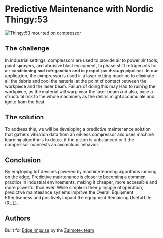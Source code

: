 ﻿
# Predictive Maintenance with Nordic Thingy:53


![Thingy:53 mounted on compressor](53HighlightPhoto.jpg)

## The challenge

In industrial settings, compressors are used to provide air to power air tools, paint sprayers, and abrasive blast equipment, to phase shift refrigerants for air conditioning and refrigeration and to propel gas through pipelines. In our application, the compressor is used in a laser cutting machine to eliminate all the debris and cool the material at the point of contact between the workpiece and the laser beam. Failure of doing this may lead to ruining the workpiece, as the material will warp near the laser beam and also, pose a structural risk to the whole machinery as the debris might accumulate and ignite from the heat. 
## The solution
To address this, we will be developing a predictive maintenance solution that gathers vibration data from an oil-less compressor and uses machine learning algorithms to detect if the piston is unbalanced or if the compressor manifests an anomalous behavior.
## Conclusion
By employing IoT devices powered by machine learning algorithms running on the edge, Predictive maintenance is closer to becoming a common practice in industrial environments, making it cheaper, more accessible and more powerful than ever. While simple in their principle of operation, predictive maintenance systems improve the Overall Equipment Effectiveness and positively impact the equipment Remaining Useful Life (RUL). 
## Authors
  Built for [Edge Impulse](https://edgeimpulse.com/) by the [Zalmotek team](https://zalmotek.com/)


